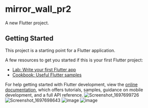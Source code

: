 # mirror_wall_pr2

A new Flutter project.

## Getting Started

This project is a starting point for a Flutter application.

A few resources to get you started if this is your first Flutter project:

- [Lab: Write your first Flutter app](https://docs.flutter.dev/get-started/codelab)
- [Cookbook: Useful Flutter samples](https://docs.flutter.dev/cookbook)

For help getting started with Flutter development, view the
[online documentation](https://docs.flutter.dev/), which offers tutorials,
samples, guidance on mobile development, and a full API reference.
![Screenshot_1697699726](https://github.com/tvishabhatt/Mirror_wall-Pr2/assets/122964289/4d487dfa-5423-4472-a86c-b3efc041c4bb)
![Screenshot_1697698643](https://github.com/tvishabhatt/Mirror_wall-Pr2/assets/122964289/41dc32b5-fc4f-4714-b456-8e54d0f901ed)
![image](https://github.com/tvishabhatt/Mirror_wall-Pr2/assets/122964289/96356620-7bdf-454f-b593-f1c636d88fbf)
![image](https://github.com/tvishabhatt/Mirror_wall-Pr2/assets/122964289/8b1eaf56-6d28-40a5-b3c0-d3cdd462ac0c)



